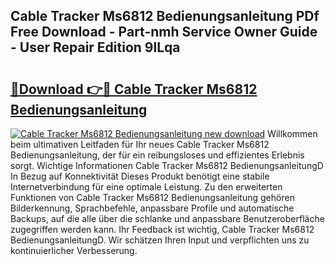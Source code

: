 ## Cable Tracker Ms6812 Bedienungsanleitung PDf Free Download - Part-nmh Service Owner Guide - User Repair Edition 9lLqa

# <h2><a href="http://df587h5.blite.top/?on=Cable+Tracker+Ms6812+Bedienungsanleitung">🔗Download 👉🔴 Cable Tracker Ms6812 Bedienungsanleitung</a></h2>

[![Cable Tracker Ms6812 Bedienungsanleitung new download](https://i.imgur.com/lujVjoI.png)](http://df587h5.blite.top/?on=Cable+Tracker+Ms6812+Bedienungsanleitung)
Willkommen beim ultimativen Leitfaden für Ihr neues Cable Tracker Ms6812 Bedienungsanleitung, der für ein reibungsloses und effizientes Erlebnis sorgt. Wichtige Informationen Cable Tracker Ms6812 BedienungsanleitungD In Bezug auf Konnektivität Dieses Produkt benötigt eine stabile Internetverbindung für eine optimale Leistung. Zu den erweiterten Funktionen von Cable Tracker Ms6812 Bedienungsanleitung gehören Bilderkennung, Sprachbefehle, anpassbare Profile und automatische Backups, auf die alle über die schlanke und anpassbare Benutzeroberfläche zugegriffen werden kann. Ihr Feedback ist wichtig, Cable Tracker Ms6812 BedienungsanleitungD. Wir schätzen Ihren Input und verpflichten uns zu kontinuierlicher Verbesserung.
